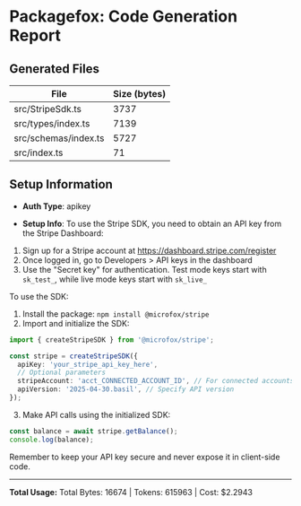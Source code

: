 # Packagefox: Code Generation Report

## Generated Files
| File | Size (bytes) |
|------|-------------|
| src/StripeSdk.ts | 3737 |
| src/types/index.ts | 7139 |
| src/schemas/index.ts | 5727 |
| src/index.ts | 71 |

## Setup Information
- **Auth Type**: apikey


- **Setup Info**: To use the Stripe SDK, you need to obtain an API key from the Stripe Dashboard:

1. Sign up for a Stripe account at https://dashboard.stripe.com/register
2. Once logged in, go to Developers > API keys in the dashboard
3. Use the "Secret key" for authentication. Test mode keys start with `sk_test_`, while live mode keys start with `sk_live_`

To use the SDK:

1. Install the package: `npm install @microfox/stripe`
2. Import and initialize the SDK:

```typescript
import { createStripeSDK } from '@microfox/stripe';

const stripe = createStripeSDK({
  apiKey: 'your_stripe_api_key_here',
  // Optional parameters
  stripeAccount: 'acct_CONNECTED_ACCOUNT_ID', // For connected accounts
  apiVersion: '2025-04-30.basil', // Specify API version
});
```

3. Make API calls using the initialized SDK:

```typescript
const balance = await stripe.getBalance();
console.log(balance);
```

Remember to keep your API key secure and never expose it in client-side code.



---
**Total Usage:** Total Bytes: 16674 | Tokens: 615963 | Cost: $2.2943